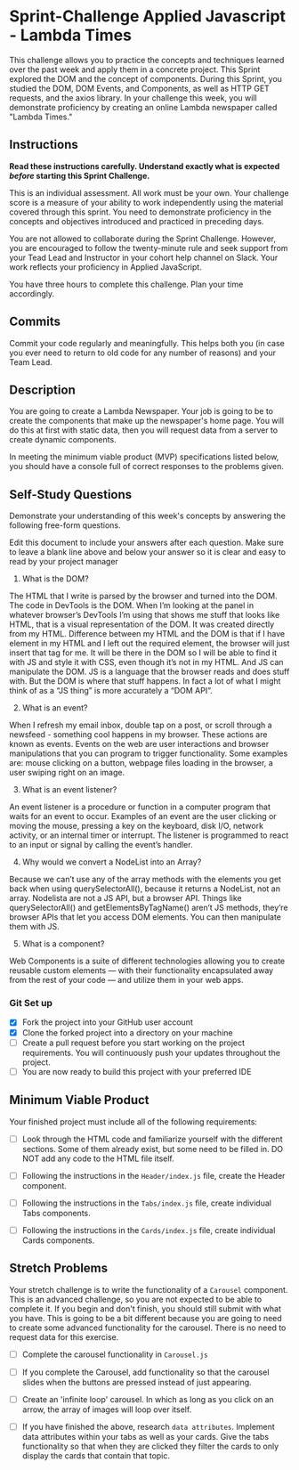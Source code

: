 # Sprint-Challenge Applied Javascript - Lambda Times

This challenge allows you to practice the concepts and techniques learned over the past week and apply them in a concrete project. This Sprint explored the DOM and the concept of components. During this Sprint, you studied the DOM, DOM Events, and Components, as well as HTTP GET requests, and the axios library. In your challenge this week, you will demonstrate proficiency by creating an online Lambda newspaper called "Lambda Times."

## Instructions

**Read these instructions carefully. Understand exactly what is expected _before_ starting this Sprint Challenge.**

This is an individual assessment. All work must be your own. Your challenge score is a measure of your ability to work independently using the material covered through this sprint. You need to demonstrate proficiency in the concepts and objectives introduced and practiced in preceding days.

You are not allowed to collaborate during the Sprint Challenge. However, you are encouraged to follow the twenty-minute rule and seek support from your Tead Lead and Instructor in your cohort help channel on Slack. Your work reflects your proficiency in Applied JavaScript.

You have three hours to complete this challenge. Plan your time accordingly.

## Commits

Commit your code regularly and meaningfully. This helps both you (in case you ever need to return to old code for any number of reasons) and your Team Lead.

## Description

You are going to create a Lambda Newspaper. Your job is going to be to create the components that make up the newspaper's home page. You will do this at first with static data, then you will request data from a server to create dynamic components.

In meeting the minimum viable product (MVP) specifications listed below, you should have a console full of correct responses to the problems given.

## Self-Study Questions

Demonstrate your understanding of this week's concepts by answering the following free-form questions.

Edit this document to include your answers after each question. Make sure to leave a blank line above and below your answer so it is clear and easy to read by your project manager

1. What is the DOM?

  The HTML that I write is parsed by the browser and turned into the DOM. The code in DevTools is the DOM. When I’m looking at the panel in whatever browser’s DevTools I’m using that shows me stuff that looks like HTML, that is a visual representation of the DOM. It was created directly from my HTML. Difference between my HTML and the DOM is that if I have <table> element in my HTML and I left out the required <tbody> element, the browser will just insert that tag for me. It will be there in the DOM so I will be able to find it with JS and style it with CSS, even though it’s not in my HTML. And JS can manipulate the DOM. JS is a language that the browser reads and does stuff with. But the DOM is where that stuff happens. In fact a lot of what I might think of as a “JS thing” is more accurately a “DOM API”.

2. What is an event?

  When I refresh my email inbox, double tap on a post, or scroll through a newsfeed - something cool happens in my browser. These actions are known as events. Events on the web are user interactions and browser manipulations that you can program to trigger functionality. Some examples are: mouse clicking on a button, webpage files loading in the browser, a user swiping right on an image. 

3. What is an event listener?

  An event listener is a procedure or function in a computer program that waits for an event to occur. Examples of an event are the user clicking or moving the mouse, pressing a key on the keyboard, disk I/O, network activity, or an internal timer or interrupt. The listener is programmed to react to an input or signal by calling the event’s handler.  

4. Why would we convert a NodeList into an Array?

  Because we can’t use any of the array methods with the elements you get back when using querySelectorAll(), because it returns a NodeList, not an array. Nodelista are not a JS API, but a browser API. Things like querySelectorAll() and getElementsByTagName() aren’t JS methods, they’re browser APIs that let you access DOM elements. You can then manipulate them with JS. 

5. What is a component?

  Web Components is a suite of different technologies allowing you to create reusable custom elements — with their functionality encapsulated away from the rest of your code — and utilize them in your web apps. 

### Git Set up

* [X] Fork the project into your GitHub user account
* [X] Clone the forked project into a directory on your machine
* [ ] Create a pull request before you start working on the project requirements.  You will continuously push your updates throughout the project.
* [ ] You are now ready to build this project with your preferred IDE

## Minimum Viable Product

Your finished project must include all of the following requirements:

* [ ] Look through the HTML code and familiarize yourself with the different sections. Some of them already exist, but some need to be filled in. DO NOT add any code to the HTML file itself.

* [ ] Following the instructions in the `Header/index.js` file, create the Header component. 

* [ ] Following the instructions in the `Tabs/index.js` file, create individual Tabs components.

* [ ] Following the instructions in the `Cards/index.js` file, create individual Cards components.

## Stretch Problems

Your stretch challenge is to write the functionality of a `Carousel` component. This is an advanced challenge, so you are not expected to be able to complete it. If you begin and don't finish, you should still submit with what you have. This is going to be a bit different because you are going to need to create some advanced functionality for the carousel. There is no need to request data for this exercise.

* [ ] Complete the carousel functionality in `Carousel.js`

* [ ] If you complete the Carousel, add functionality so that the carousel slides when the buttons are pressed instead of just appearing.

* [ ] Create an 'infinite loop' carousel. In which as long as you click on an arrow, the array of images will loop over itself.

* [ ] If you have finished the above, research `data attributes`. Implement data attributes within your tabs as well as your cards. Give the tabs functionality so that when they are clicked they filter the cards to only display the cards that contain that topic.
